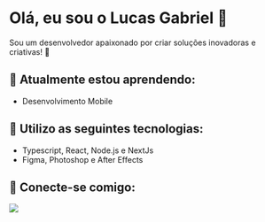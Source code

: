 # Olá, eu sou o Lucas Gabriel 👋

Sou um desenvolvedor apaixonado por criar soluções inovadoras e criativas! 🚀

## 🌱 Atualmente estou aprendendo:
- Desenvolvimento Mobile

## 💬 Utilizo as seguintes tecnologias:
- Typescript, React, Node.js e NextJs
- Figma, Photoshop e After Effects

## 🔗 Conecte-se comigo:
<a href="https://www.linkedin.com/in/nickolas-gon%C3%A7alves-7743b2196" target="_blank" alt="Linkedin">
  <img src="https://img.shields.io/badge/-Linkedin-0e76a8?style=flat-square&logo=Linkedin&logoColor=white&link=https://www.linkedin.com/in/lucas-santos-341856247/" /></a>
